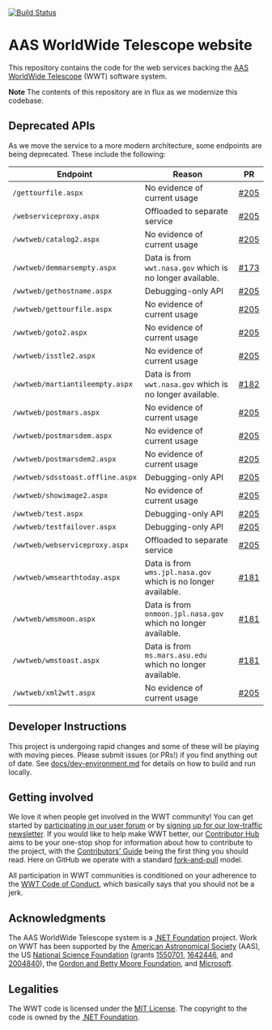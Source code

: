 [![Build Status](https://dev.azure.com/aasworldwidetelescope/WWT/_apis/build/status/WorldWideTelescope.wwt-website?branchName=master)](https://dev.azure.com/aasworldwidetelescope/WWT/_build/latest?definitionId=20&branchName=master)

# AAS WorldWide Telescope website

This repository contains the code for the web services backing the
[AAS](https://aas.org/) [WorldWide
Telescope](https://worldwidetelescope.org/home) (WWT) software system.

**Note** The contents of this repository are in flux as we modernize this
codebase.

## Deprecated APIs

As we move the service to a more modern architecture, some endpoints are being deprecated. These include the following:

| Endpoint | Reason | PR |
| -------- | -------| -- |
| `/gettourfile.aspx` | No evidence of current usage | [#205](https://github.com/WorldWideTelescope/wwt-website/pull/205) |
| `/webserviceproxy.aspx` | Offloaded to separate service | [#205](https://github.com/WorldWideTelescope/wwt-website/pull/205) |
| `/wwtweb/catalog2.aspx` | No evidence of current usage | [#205](https://github.com/WorldWideTelescope/wwt-website/pull/205) |
| `/wwtweb/demmarsempty.aspx` | Data is from `wwt.nasa.gov` which is no longer available. | [#173](https://github.com/WorldWideTelescope/wwt-website/pull/173) |
| `/wwtweb/gethostname.aspx` | Debugging-only API | [#205](https://github.com/WorldWideTelescope/wwt-website/pull/205) |
| `/wwtweb/gettourfile.aspx` | No evidence of current usage | [#205](https://github.com/WorldWideTelescope/wwt-website/pull/205) |
| `/wwtweb/goto2.aspx` | No evidence of current usage | [#205](https://github.com/WorldWideTelescope/wwt-website/pull/205) |
| `/wwtweb/isstle2.aspx` | No evidence of current usage | [#205](https://github.com/WorldWideTelescope/wwt-website/pull/205) |
| `/wwtweb/martiantileempty.aspx` | Data is from `wwt.nasa.gov` which is no longer available. | [#182](https://github.com/WorldWideTelescope/wwt-website/pull/182) |
| `/wwtweb/postmars.aspx` | No evidence of current usage | [#205](https://github.com/WorldWideTelescope/wwt-website/pull/205) |
| `/wwtweb/postmarsdem.aspx` | No evidence of current usage | [#205](https://github.com/WorldWideTelescope/wwt-website/pull/205) |
| `/wwtweb/postmarsdem2.aspx` | No evidence of current usage | [#205](https://github.com/WorldWideTelescope/wwt-website/pull/205) |
| `/wwtweb/sdsstoast.offline.aspx` | Debugging-only API | [#205](https://github.com/WorldWideTelescope/wwt-website/pull/205) |
| `/wwtweb/showimage2.aspx` | No evidence of current usage | [#205](https://github.com/WorldWideTelescope/wwt-website/pull/205) |
| `/wwtweb/test.aspx` | Debugging-only API | [#205](https://github.com/WorldWideTelescope/wwt-website/pull/205) |
| `/wwtweb/testfailover.aspx` | Debugging-only API | [#205](https://github.com/WorldWideTelescope/wwt-website/pull/205) |
| `/wwtweb/webserviceproxy.aspx` | Offloaded to separate service | [#205](https://github.com/WorldWideTelescope/wwt-website/pull/205) |
| `/wwtweb/wmsearthtoday.aspx` | Data is from `wms.jpl.nasa.gov` which is no longer available. | [#181](https://github.com/WorldWideTelescope/wwt-website/pull/181) |
| `/wwtweb/wmsmoon.aspx` | Data is from `onmoon.jpl.nasa.gov` which no longer available. | [#181](https://github.com/WorldWideTelescope/wwt-website/pull/181) |
| `/wwtweb/wmstoast.aspx` | Data is from `ms.mars.asu.edu` which no longer available. | [#181](https://github.com/WorldWideTelescope/wwt-website/pull/181) |
| `/wwtweb/xml2wtt.aspx` | No evidence of current usage | [#205](https://github.com/WorldWideTelescope/wwt-website/pull/205) |

## Developer Instructions

This project is undergoing rapid changes and some of these will be playing with moving pieces. Please submit issues (or PRs!) if you find anything out of date. See [docs/dev-environment.md](instructions) for details on how to build and run locally.

## Getting involved

We love it when people get involved in the WWT community! You can get started by
[participating in our user forum][forum] or by [signing up for our low-traffic
newsletter][newsletter]. If you would like to help make WWT better, our
[Contributor Hub] aims to be your one-stop shop for information about how to
contribute to the project, with the [Contributors’ Guide] being the first thing
you should read. Here on GitHub we operate with a standard [fork-and-pull]
model.

[forum]: https://wwt-forum.org/
[newsletter]: https://bit.ly/wwt-signup
[Contributor Hub]: https://worldwidetelescope.github.io/
[Contributors’ Guide]: https://worldwidetelescope.github.io/contributing/
[fork-and-pull]: https://help.github.com/en/articles/about-collaborative-development-models

All participation in WWT communities is conditioned on your adherence to the
[WWT Code of Conduct], which basically says that you should not be a jerk.

[WWT Code of Conduct]: https://worldwidetelescope.github.io/code-of-conduct/


## Acknowledgments

The AAS WorldWide Telescope system is a [.NET Foundation] project. Work on WWT
has been supported by the [American Astronomical Society] (AAS), the US
[National Science Foundation] (grants [1550701], [1642446], and [2004840]), the [Gordon
and Betty Moore Foundation], and [Microsoft].

[American Astronomical Society]: https://aas.org/
[.NET Foundation]: https://dotnetfoundation.org/
[National Science Foundation]: https://www.nsf.gov/
[1550701]: https://www.nsf.gov/awardsearch/showAward?AWD_ID=1550701
[1642446]: https://www.nsf.gov/awardsearch/showAward?AWD_ID=1642446
[2004840]: https://www.nsf.gov/awardsearch/showAward?AWD_ID=2004840
[Gordon and Betty Moore Foundation]: https://www.moore.org/
[Microsoft]: https://www.microsoft.com/


## Legalities

The WWT code is licensed under the [MIT License]. The copyright to the code is
owned by the [.NET Foundation].

[MIT License]: https://opensource.org/licenses/MIT
